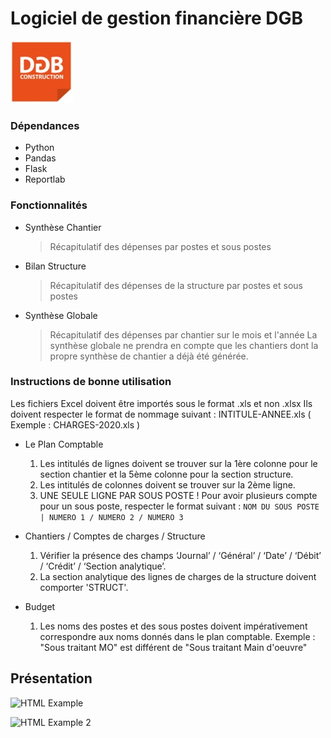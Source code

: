 # Logiciel de gestion financière DGB
![DGB LOGO](https://github.com/vidanm/DGB-Gestion/blob/master/images/DGB.jpeg)

### Dépendances
- Python
- Pandas
- Flask
- Reportlab

### Fonctionnalités

- Synthèse Chantier
    > Récapitulatif des dépenses par postes et sous postes

- Bilan Structure
    > Récapitulatif des dépenses de la structure par postes et sous postes

- Synthèse Globale
    > Récapitulatif des dépenses par chantier sur le mois et l'année 
    > La synthèse globale ne prendra en compte que les chantiers dont la propre synthèse de chantier a déjà été générée.

### Instructions de bonne utilisation

Les fichiers Excel doivent être importés sous le format .xls et non .xlsx
Ils doivent respecter le format de nommage suivant : INTITULE-ANNEE.xls
( Exemple : CHARGES-2020.xls )

- Le Plan Comptable
    1. Les intitulés de lignes doivent se trouver sur la 1ère colonne pour le section chantier et la 5ème colonne pour la section structure.
    2. Les intitulés de colonnes doivent se trouver sur la 2ème ligne.
    3. UNE SEULE LIGNE PAR SOUS POSTE ! Pour avoir plusieurs compte pour un sous poste, respecter le format suivant :
`NOM DU SOUS POSTE | NUMERO 1 / NUMERO 2 / NUMERO 3`

- Chantiers / Comptes de charges / Structure
    1. Vérifier la présence des champs ‘Journal’ / ‘Général’ / ‘Date’ / ‘Débit’ / ‘Crédit’ / ‘Section analytique’.
    2. La section analytique des lignes de charges de la structure doivent comporter 'STRUCT'.

- Budget
    1. Les noms des postes et des sous postes doivent impérativement correspondre aux noms donnés dans le plan
comptable. Exemple : "Sous traitant MO" est différent de "Sous traitant Main d'oeuvre"


## Présentation
![HTML Example](https://github.com/vidanm/DGB_Gesfin/blob/master/images/Capture%20d%E2%80%99%C3%A9cran%20de%202021-01-29%2015-53-25.png)

![HTML Example 2](https://github.com/vidanm/DGB_Gesfin/blob/master/images/Capture%20d%E2%80%99%C3%A9cran%20de%202021-01-29%2015-52-55.png)

